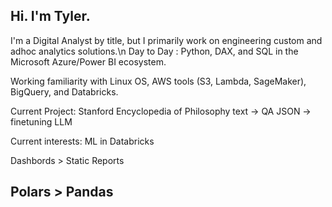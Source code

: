 ## Hi. I'm Tyler.
I'm a Digital Analyst by title, but I primarily work on engineering custom and adhoc analytics solutions.\n
Day to Day : Python, DAX, and SQL in the Microsoft Azure/Power BI ecosystem.

Working familiarity with Linux OS, AWS tools (S3, Lambda, SageMaker), BigQuery, and Databricks.

Current Project: Stanford Encyclopedia of Philosophy text -> QA JSON -> finetuning LLM

Current interests: ML in Databricks

Dashbords > Static Reports
## Polars > Pandas

